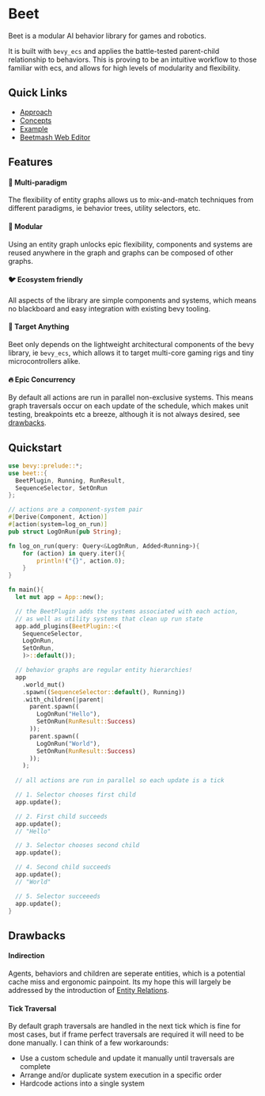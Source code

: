 # Beet

Beet is a modular AI behavior library for games and robotics. 

It is built with `bevy_ecs` and applies the battle-tested parent-child relationship to behaviors.
This is proving to be an intuitive workflow to those familiar with ecs, and allows for high levels of modularity and flexibility.

## Quick Links
- [Approach](./overview/approach.md)
- [Concepts](./tutorial/concepts-theory.md)
- [Example](./tutorial/concepts-example.md)
- [Beetmash Web Editor](https://app.beetmash.com/)

## Features

#### 🌈 Multi-paradigm

The flexibility of entity graphs allows us to mix-and-match techniques from different paradigms, ie behavior trees, utility selectors, etc.

#### 🌳 Modular

Using an entity graph unlocks epic flexibility, components and systems are reused anywhere in the graph and graphs can be composed of other graphs.

#### 🐦 Ecosystem friendly

All aspects of the library are simple components and systems, which means no blackboard and easy integration with existing bevy tooling.

#### 🎯 Target Anything

Beet only depends on the lightweight architectural components of the bevy library, ie `bevy_ecs`, which allows it to target multi-core gaming rigs and tiny microcontrollers alike.

#### 🔥 Epic Concurrency

By default all actions are run in parallel non-exclusive systems. This means graph traversals occur on each update of the schedule, which makes unit testing, breakpoints etc a breeze, although it is not always desired, see [drawbacks](#multi-tick).

## Quickstart

```rust
use bevy::prelude::*;
use beet::{
  BeetPlugin, Running, RunResult, 
  SequenceSelector, SetOnRun
};

// actions are a component-system pair
#[Derive(Component, Action)]
#[action(system=log_on_run)]
pub struct LogOnRun(pub String);

fn log_on_run(query: Query<&LogOnRun, Added<Running>){
	for (action) in query.iter(){
		println!("{}", action.0);
	}
}

fn main(){
  let mut app = App::new();

  // the BeetPlugin adds the systems associated with each action,
  // as well as utility systems that clean up run state
  app.add_plugins(BeetPlugin::<(
    SequenceSelector,
    LogOnRun,
    SetOnRun,
    )>::default());

  // behavior graphs are regular entity hierarchies!
  app
    .world_mut()
    .spawn((SequenceSelector::default(), Running))
    .with_children(|parent|
      parent.spawn((
        LogOnRun("Hello"),
        SetOnRun(RunResult::Success)
      ));
      parent.spawn((
        LogOnRun("World"),
        SetOnRun(RunResult::Success)
      ));
    );
  
  // all actions are run in parallel so each update is a tick

  // 1. Selector chooses first child
  app.update();

  // 2. First child succeeds
  app.update(); 
  // "Hello"

  // 3. Selector chooses second child
  app.update();

  // 4. Second child succeeds
  app.update();
  // "World"

  // 5. Selector succeeeds
  app.update();
}
```

## Drawbacks

#### Indirection

Agents, behaviors and children are seperate entities, which is a potential cache miss and ergonomic painpoint. Its my hope this will largely be addressed by the introduction of [Entity Relations](https://github.com/bevyengine/bevy/issues/3742).

#### Tick Traversal

By default graph traversals are handled in the next tick which is fine for most cases, but if frame perfect traversals are required it will need to be done manually. I can think of a few workarounds:
- Use a custom schedule and update it manually until traversals are complete
- Arrange and/or duplicate system execution in a specific order
- Hardcode actions into a single system